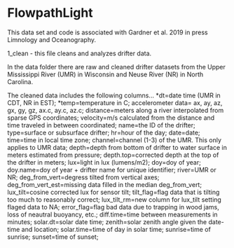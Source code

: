 # FlowpathLight

This data set and code is associated with Gardner et al. 2019 in press Limnology and Oceanography.

1_clean - this file cleans and analyzes drifter data.

In the data folder there are raw and cleaned drifter datasets from the Upper Mississippi River (UMR) in Wisconsin and Neuse River (NR) in North Carolina.

The cleaned data includes the following columns...
*dt=date time (UMR in CDT, NR in EST);
*temp=temperature in C;
accelerometer data=
ax,
ay,
az,
gx,
gy,
gz,
ax.c,
ay.c,
az.c;
distance=meters along a river interpolated from sparse GPS coordinates;
velocity=m/s calculated from the distance and time traveled in between coordinated;
name=the ID of the drifter;
type=surface or subsurface drifter;
hr=hour of the day;
date=date;
time=time in local time zone;
channel=channel (1-3) of the UMR. This only applies to UMR data;
depth=depth from bottom of drifter to water surface in meters estimated from pressure;
depth.top=corrected depth at the top of the drifter in meters;
lux=light in lux (lumens/m2);
doy=doy of year;
doy.name=doy of year + drifter name for unique identifier;
river=UMR or NR;
deg_from_vert=degress tilted from vertical axes;
deg_from_vert_est=missing data filled in the median deg_from_vert;
lux_tilt=cosine corrected lux for sensor tilt;
tilt_flag=flag data that is tilting too much to reasonably correct;
lux_tilt_rm=new column for lux_tilt setting flaged data to NA;
error_flag=flag bad data due to trapping in wood jams, loss of neautral buoyancy, etc.;
diff.time=time between measurements in minutes;
solar.dt=solar date time;
zenith=solar zenith angle given the date-time and location;
solar.time=time of day in solar time;
sunrise=time of sunrise;
sunset=time of sunset;




